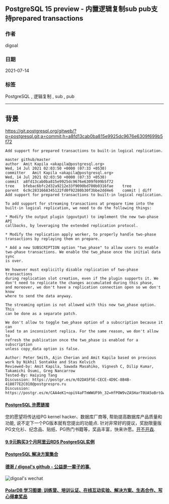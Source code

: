 ## PostgreSQL 15 preview - 内置逻辑复制sub pub支持prepared transactions  
  
### 作者  
digoal  
  
### 日期  
2021-07-14  
  
### 标签  
PostgreSQL , 逻辑复制 , sub , pub   
  
----  
  
## 背景  
  
https://git.postgresql.org/gitweb/?p=postgresql.git;a=commit;h=a8fd13cab0ba815e9925dc9676e6309f699b5f72  
  
```  
Add support for prepared transactions to built-in logical replication.   
  
master github/master  
author	Amit Kapila <akapila@postgresql.org>	  
Wed, 14 Jul 2021 02:03:50 +0000 (07:33 +0530)  
committer	Amit Kapila <akapila@postgresql.org>	  
Wed, 14 Jul 2021 02:03:50 +0000 (07:33 +0530)  
commit	a8fd13cab0ba815e9925dc9676e6309f699b5f72  
tree	bfebac6bfc2d32a9212e33f9090bd700b0316fae	tree  
parent	6c9c2831668345122fd0f92280b30f3bbe2dd4e6	commit | diff  
Add support for prepared transactions to built-in logical replication.  
  
To add support for streaming transactions at prepare time into the  
built-in logical replication, we need to do the following things:  
  
* Modify the output plugin (pgoutput) to implement the new two-phase API  
callbacks, by leveraging the extended replication protocol.  
  
* Modify the replication apply worker, to properly handle two-phase  
transactions by replaying them on prepare.  
  
* Add a new SUBSCRIPTION option "two_phase" to allow users to enable  
two-phase transactions. We enable the two_phase once the initial data sync  
is over.  
  
We however must explicitly disable replication of two-phase transactions  
during replication slot creation, even if the plugin supports it. We  
don't need to replicate the changes accumulated during this phase,  
and moreover, we don't have a replication connection open so we don't know  
where to send the data anyway.  
  
The streaming option is not allowed with this new two_phase option. This  
can be done as a separate patch.  
  
We don't allow to toggle two_phase option of a subscription because it can  
lead to an inconsistent replica. For the same reason, we don't allow to  
refresh the publication once the two_phase is enabled for a subscription  
unless copy_data option is false.  
  
Author: Peter Smith, Ajin Cherian and Amit Kapila based on previous work by Nikhil Sontakke and Stas Kelvich  
Reviewed-by: Amit Kapila, Sawada Masahiko, Vignesh C, Dilip Kumar, Takamichi Osumi, Greg Nancarrow  
Tested-By: Haiying Tang  
Discussion: https://postgr.es/m/02DA5F5E-CECE-4D9C-8B4B-418077E2C010@postgrespro.ru  
Discussion: https://postgr.es/m/CAA4eK1+opiV4aFTmWWUF9h_32=HfPOW9vZASHarT0UA5oBrtGw@mail.gmail.com  
```  
  
  
  
  
#### [PostgreSQL 许愿链接](https://github.com/digoal/blog/issues/76 "269ac3d1c492e938c0191101c7238216")
您的愿望将传达给PG kernel hacker、数据库厂商等, 帮助提高数据库产品质量和功能, 说不定下一个PG版本就有您提出的功能点. 针对非常好的提议，奖励限量版PG文化衫、纪念品、贴纸、PG热门书籍等，奖品丰富，快来许愿。[开不开森](https://github.com/digoal/blog/issues/76 "269ac3d1c492e938c0191101c7238216").  
  
  
#### [9.9元购买3个月阿里云RDS PostgreSQL实例](https://www.aliyun.com/database/postgresqlactivity "57258f76c37864c6e6d23383d05714ea")
  
  
#### [PostgreSQL 解决方案集合](https://yq.aliyun.com/topic/118 "40cff096e9ed7122c512b35d8561d9c8")
  
  
#### [德哥 / digoal's github - 公益是一辈子的事.](https://github.com/digoal/blog/blob/master/README.md "22709685feb7cab07d30f30387f0a9ae")
  
  
![digoal's wechat](../pic/digoal_weixin.jpg "f7ad92eeba24523fd47a6e1a0e691b59")
  
  
#### [PolarDB 学习图谱: 训练营、培训认证、在线互动实验、解决方案、生态合作、写心得拿奖品](https://www.aliyun.com/database/openpolardb/activity "8642f60e04ed0c814bf9cb9677976bd4")
  
